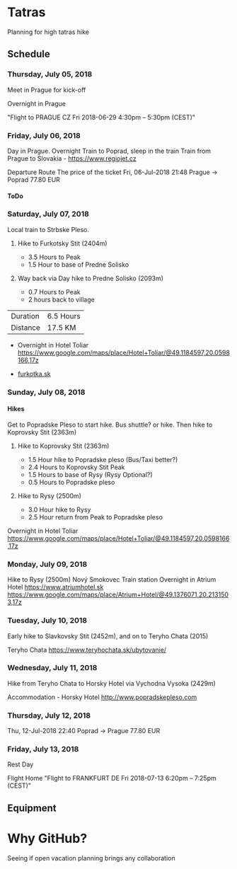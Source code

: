 # Tatras

Planning for high tatras hike

## Schedule

### Thursday, July 05, 2018

Meet in Prague for kick-off

Overnight in Prague

"Flight to PRAGUE CZ Fri 2018-06-29 4:30pm – 5:30pm (CEST)"

### Friday, July 06, 2018

Day in Prague. 
Overnight Train to Poprad, sleep in the train
Train from Prague to Slovakia - https://www.regiojet.cz

Departure	Route	The price of the ticket
Fri, 06-Jul-2018 	21:48	Prague → Poprad	77.80 EUR



#### ToDo

### Saturday, July 07, 2018

Local train to Strbske Pleso.

1. Hike to Furkotsky Stit (2404m)
    - 3.5 Hours to Peak
    - 1.5 Hour to base of Predne Solisko 
  
1. Way back via Day hike to Predne Solisko (2093m)
    - 0.7 Hours to Peak
    - 2 hours back to village

|   |   |
|---|---|
| Duration | 6.5 Hours |
| Distance | 17.5 KM |

- Overnight in Hotel Toliar
https://www.google.com/maps/place/Hotel+Toliar/@49.1184597,20.0598166,17z

- [furkotka.sk](http://furkotka.sk/booking/?lang=en)


### Sunday, July 08, 2018

#### Hikes

Get to Popradske Pleso to start hike. Bus shuttle? or hike. 
Then hike to Koprovsky Stit (2363m)

1. Hike to Koprovsky Stit (2363m)
    - 1.5 Hour hike to Popradske pleso (Bus/Taxi better?)
    - 2.4 Hours to Koprovsky Stit Peak
    - 1.5 Hours to base of Rysy (Rysy Optional?)
    - 0.5 Hours to Popradske pleso

2. Hike to Rysy (2500m)
    - 3.0 Hour hike to Rysy
    - 2.5 Hour return from Peak to Popradske pleso 

Overnight in Hotel Toliar
https://www.google.com/maps/place/Hotel+Toliar/@49.1184597,20.0598166,17z

### Monday, July 09, 2018

Hike to Rysy (2500m)
Nový Smokovec
Train station
Overnight in Atrium Hotel
https://www.atriumhotel.sk
https://www.google.com/maps/place/Atrium+Hotel/@49.1376071,20.2131503,17z

### Tuesday, July 10, 2018

Early hike to Slavkovsky Stit (2452m), and on to Teryho Chata (2015)

Teryho Chata https://www.teryhochata.sk/ubytovanie/

### Wednesday, July 11, 2018

Hike from Teryho Chata to Horsky Hotel via Vychodna Vysoka (2429m)

Accommodation - Horsky Hotel http://www.popradskepleso.com

### Thursday, July 12, 2018

Thu, 12-Jul-2018 	22:40	Poprad → Prague	77.80 EUR

### Friday, July 13, 2018

Rest Day

Flight Home
"Flight to FRANKFURT DE Fri 2018-07-13 6:20pm – 7:25pm (CEST)"

## Equipment

# Why GitHub?

Seeing if open vacation planning brings any collaboration
